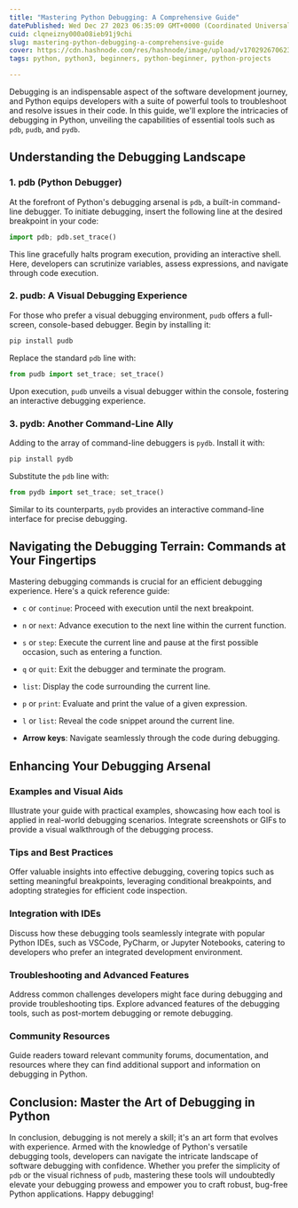 ```yaml
---
title: "Mastering Python Debugging: A Comprehensive Guide"
datePublished: Wed Dec 27 2023 06:35:09 GMT+0000 (Coordinated Universal Time)
cuid: clqneizny000a08ieb91j9chi
slug: mastering-python-debugging-a-comprehensive-guide
cover: https://cdn.hashnode.com/res/hashnode/image/upload/v1702926706239/034bdc81-5930-4016-bf05-1ebd8b5aaa2c.png
tags: python, python3, beginners, python-beginner, python-projects

---
```


Debugging is an indispensable aspect of the software development journey, and Python equips developers with a suite of powerful tools to troubleshoot and resolve issues in their code. In this guide, we'll explore the intricacies of debugging in Python, unveiling the capabilities of essential tools such as `pdb`, `pudb`, and `pydb`.

## Understanding the Debugging Landscape

### 1\. pdb (Python Debugger)

At the forefront of Python's debugging arsenal is `pdb`, a built-in command-line debugger. To initiate debugging, insert the following line at the desired breakpoint in your code:

```python
import pdb; pdb.set_trace()
```

This line gracefully halts program execution, providing an interactive shell. Here, developers can scrutinize variables, assess expressions, and navigate through code execution.

### 2\. pudb: A Visual Debugging Experience

For those who prefer a visual debugging environment, `pudb` offers a full-screen, console-based debugger. Begin by installing it:

```bash
pip install pudb
```

Replace the standard `pdb` line with:

```python
from pudb import set_trace; set_trace()
```

Upon execution, `pudb` unveils a visual debugger within the console, fostering an interactive debugging experience.

### 3\. pydb: Another Command-Line Ally

Adding to the array of command-line debuggers is `pydb`. Install it with:

```bash
pip install pydb
```

Substitute the `pdb` line with:

```python
from pydb import set_trace; set_trace()
```

Similar to its counterparts, `pydb` provides an interactive command-line interface for precise debugging.

## Navigating the Debugging Terrain: Commands at Your Fingertips

Mastering debugging commands is crucial for an efficient debugging experience. Here's a quick reference guide:

* `c` or `continue`: Proceed with execution until the next breakpoint.
    
* `n` or `next`: Advance execution to the next line within the current function.
    
* `s` or `step`: Execute the current line and pause at the first possible occasion, such as entering a function.
    
* `q` or `quit`: Exit the debugger and terminate the program.
    
* `list`: Display the code surrounding the current line.
    
* `p` or `print`: Evaluate and print the value of a given expression.
    
* `l` or `list`: Reveal the code snippet around the current line.
    
* **Arrow keys**: Navigate seamlessly through the code during debugging.
    

## Enhancing Your Debugging Arsenal

### Examples and Visual Aids

Illustrate your guide with practical examples, showcasing how each tool is applied in real-world debugging scenarios. Integrate screenshots or GIFs to provide a visual walkthrough of the debugging process.

### Tips and Best Practices

Offer valuable insights into effective debugging, covering topics such as setting meaningful breakpoints, leveraging conditional breakpoints, and adopting strategies for efficient code inspection.

### Integration with IDEs

Discuss how these debugging tools seamlessly integrate with popular Python IDEs, such as VSCode, PyCharm, or Jupyter Notebooks, catering to developers who prefer an integrated development environment.

### Troubleshooting and Advanced Features

Address common challenges developers might face during debugging and provide troubleshooting tips. Explore advanced features of the debugging tools, such as post-mortem debugging or remote debugging.

### Community Resources

Guide readers toward relevant community forums, documentation, and resources where they can find additional support and information on debugging in Python.

## Conclusion: Master the Art of Debugging in Python

In conclusion, debugging is not merely a skill; it's an art form that evolves with experience. Armed with the knowledge of Python's versatile debugging tools, developers can navigate the intricate landscape of software debugging with confidence. Whether you prefer the simplicity of `pdb` or the visual richness of `pudb`, mastering these tools will undoubtedly elevate your debugging prowess and empower you to craft robust, bug-free Python applications. Happy debugging!